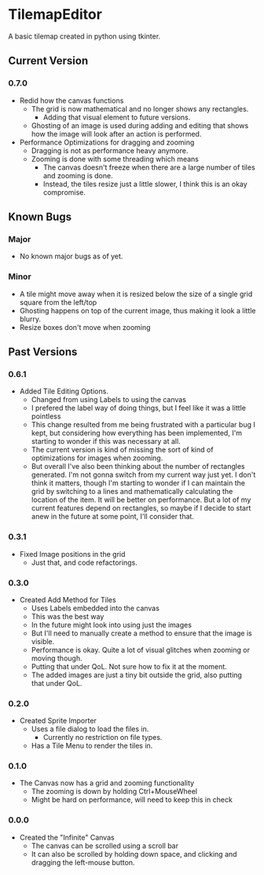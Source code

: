 # TilemapEditor
A basic tilemap created in python using tkinter.

## Current Version
### 0.7.0
- Redid how the canvas functions
    - The grid is now mathematical and no longer shows any rectangles.
        - Adding that visual element to future versions.
    - Ghosting of an image is used during adding and editing that shows how the image will look after
    an action is performed.
- Performance Optimizations for dragging and zooming
    - Dragging is not as performance heavy anymore.
    - Zooming is done with some threading which means
        - The canvas doesn't freeze when there are a large number of tiles and zooming is done.
        - Instead, the tiles resize just a little slower, I think this is an okay compromise.

## Known Bugs
### Major
- No known major bugs as of yet.

### Minor
- A tile might move away when it is resized below the size of a single grid square from the left/top
- Ghosting happens on top of the current image, thus making it look a little blurry.
- Resize boxes don't move when zooming

## Past Versions
### 0.6.1
- Added Tile Editing Options.
    - Changed from using Labels to using the canvas
    - I prefered the label way of doing things, but I feel like it was a little pointless
    - This change resulted from me being frustrated with a particular bug I kept, but considering how everything has 
    been implemented, I'm starting to wonder if this was necessary at all.
    - The current version is kind of missing the sort of kind of optimizations for images when zooming.
    - But overall I've also been thinking about the number of rectangles generated. I'm not gonna switch from my current
     way just yet. I don't think it matters, though I'm starting to wonder if I can maintain the grid by switching to a
     lines and mathematically calculating the location of the item. It will be better on performance.
     But a lot of my current features depend on rectangles, so maybe if I decide to start anew in the future at some
     point, I'll consider that.

### 0.3.1
- Fixed Image positions in the grid
    - Just that, and code refactorings.

### 0.3.0
- Created Add Method for Tiles
    - Uses Labels embedded into the canvas
    - This was the best way
    - In the future might look into using just the images
    - But I'll need to manually create a method to ensure that the image is visible.
    - Performance is okay. Quite a lot of visual glitches when zooming or moving though.
    - Putting that under QoL. Not sure how to fix it at the moment.
    - The added images are just a tiny bit outside the grid, also putting that under QoL.
 
### 0.2.0
- Created Sprite Importer
    - Uses a file dialog to load the files in.
        - Currently no restriction on file types.
    - Has a Tile Menu to render the tiles in. 
    
### 0.1.0
- The Canvas now has a grid and zooming functionality
    - The zooming is down by holding Ctrl+MouseWheel
    - Might be hard on performance, will need to keep this in check

### 0.0.0
- Created the "Infinite" Canvas
    - The canvas can be scrolled using a scroll bar
    - It can also be scrolled by holding down space, and clicking and dragging the left-mouse button.

